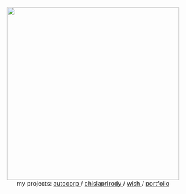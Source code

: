 <div align="center">
  <div id="header">
    <img src="https://media2.giphy.com/media/v1.Y2lkPTc5MGI3NjExMWI4eDNrd2J2ZHd5YWhyMHU3MmJwaWtmMDVpeml3ZGlleW9pZG4wdyZlcD12MV9pbnRlcm5hbF9naWZfYnlfaWQmY3Q9Zw/d6OqY1T6goD6M/giphy.gif" width="400"/>
  </div>
  <div id="badges">
    my projects:
    <a href="https://jazzysten.github.io/autocorp" target="_blank">
       autocorp
    </a>
    /
    <a href="https://jazzysten.github.io/chislaprirody" target="_blank">
       chislaprirody
    </a>
    /
    <a href="https://jazzysten.github.io/wish" target="_blank">
      wish
    </a>
    /
    <a href="https://jazzysten.github.io/portfolio" target="_blank">
      portfolio
    </a>
  </div>
</div>
